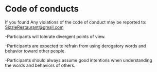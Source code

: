 # Code of conducts
If you found Any violations of the code of conduct may be reported to:  SizzleRestaurant@gmail.com

-Participants will tolerate divergent points of view.

-Participants are expected to refrain from using derogatory words and behavior toward other people.

-Participants should always assume good intentions when understanding the words and behaviors of others.

